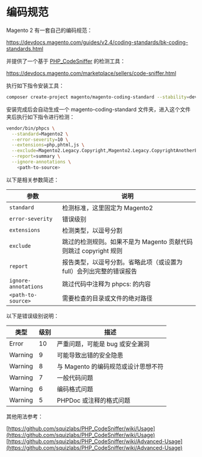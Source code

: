# 编码规范

Magento 2 有一套自己的编码规范：

https://devdocs.magento.com/guides/v2.4/coding-standards/bk-coding-standards.html

并提供了一个基于 [PHP_CodeSniffer](https://github.com/squizlabs/PHP_CodeSniffer) 的检测工具：

https://devdocs.magento.com/marketplace/sellers/code-sniffer.html

执行如下指令安装工具：

```sh
composer create-project magento/magento-coding-standard --stability=dev magento-coding-standard
```

安装完成后会自动生成一个 magento-coding-standard 文件夹，进入这个文件夹后执行如下指令进行检测：

```sh
vendor/bin/phpcs \
  --standard=Magento2 \
  --error-severity=10 \
  --extensions=php,phtml,js \
  --exclude=Magento2.Legacy.Copyright,Magento2.Legacy.CopyrightAnotherExtensionsFiles \
  --report=summary \
  --ignore-annotations \
    <path-to-source>
```

以下是相关参数简述：

|参数|说明|
|---|---|
|`standard`|检测标准，这里固定为 Magento2|
|`error-severity`|错误级别|
|`extensions`|检测类型，以逗号分割|
|`exclude`|跳过的检测规则。如果不是为 Magento 贡献代码则跳过 copyright 规则|
|`report`|报告类型，以逗号分割。省略此项（或设置为 full）会列出完整的错误报告|
|`ignore-annotations`|跳过代码中注释为 phpcs: 的内容|
|`<path-to-source>`|需要检查的目录或文件的绝对路径|

以下是错误级别说明：

|类型|级别|描述|
|---|---|---|
|Error|10|严重问题，可能是 bug 或安全漏洞|
|Warning|9|可能导致出错的安全隐患|
|Warning|8|与 Magento 的编码规范或设计思想不符|
|Warning|7|一般代码问题|
|Warning|6|编码格式问题|
|Warning|5|PHPDoc 或注释的格式问题|

其他用法参考：

[https://github.com/squizlabs/PHP_CodeSniffer/wiki/Usage](https://github.com/squizlabs/PHP_CodeSniffer/wiki/Usage)
[https://github.com/squizlabs/PHP_CodeSniffer/wiki/Advanced-Usage](https://github.com/squizlabs/PHP_CodeSniffer/wiki/Advanced-Usage)
